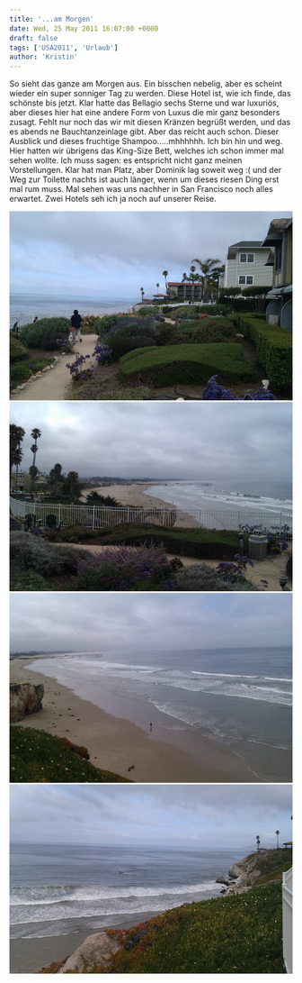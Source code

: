 ```yaml
---
title: '...am Morgen'
date: Wed, 25 May 2011 16:07:00 +0000
draft: false
tags: ['USA2011', 'Urlaub']
author: 'Kristin'
---
```


So sieht das ganze am Morgen aus. Ein bisschen nebelig, aber es scheint wieder ein super sonniger Tag zu werden. Diese Hotel ist, wie ich finde, das schönste bis jetzt. Klar hatte das Bellagio sechs Sterne und war luxuriös, aber dieses hier hat eine andere Form von Luxus die mir ganz besonders zusagt. Fehlt nur noch das wir mit diesen Kränzen begrüßt werden, und das es abends ne Bauchtanzeinlage gibt. Aber das reicht auch schon. Dieser Ausblick und dieses fruchtige Shampoo.....mhhhhhh. Ich bin hin und weg. Hier hatten wir übrigens das King-Size Bett, welches ich schon immer mal sehen wollte. Ich muss sagen: es entspricht nicht ganz meinen Vorstellungen. Klar hat man Platz, aber Dominik lag soweit weg :( und der Weg zur Toilette nachts ist auch länger, wenn um dieses riesen Ding erst mal rum muss. Mal sehen was uns nachher in San Francisco noch alles erwartet. Zwei Hotels seh ich ja noch auf unserer Reise.

![-780365588](/urlaub11to15-images/11/780365588-scaled1000.jpg?w=300)
![-7803655870](/urlaub11to15-images/11/7803655870-scaled1000.jpg?w=300)
![-780365586](/urlaub11to15-images/11/780365586-scaled1000.jpg?w=300)
![-780365585](/urlaub11to15-images/11/780365585-scaled1000.jpg?w=300)